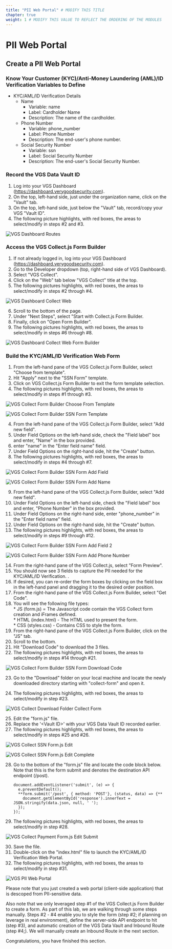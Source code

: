 ```yaml
---
title: "PII Web Portal" # MODIFY THIS TITLE
chapter: true
weight: 1 # MODIFY THIS VALUE TO REFLECT THE ORDERING OF THE MODULES
---
```


# PII Web Portal <!-- MODIFY THIS HEADING -->

## Create a PII Web Portal <!-- MODIFY THIS SUBHEADING -->

### Know Your Customer (KYC)/Anti-Money Laundering (AML)/ID Verification Variables to Define  

* KYC/AML/ID Verification Details  
	* Name  
		* Variable: name  
		* Label: Cardholder Name  
		* Description: The name of the cardholder.  
	* Phone Number  
		* Variable: phone_number  
		* Label: Phone Number  
		* Description: The end-user's phone number.  
	* Social Security Number  
		* Variable: ssn  
		* Label: Social Security Number  
		* Description: The end-user's Social Security Number.  


### Record the VGS Data Vault ID  
1) Log into your VGS Dashboard (https://dashboard.verygoodsecurity.com).  
2) On the top, left-hand side, just under the organization name, click on the "Vault" tab.
3) On the top, left-hand side, just below the "Vault" tab, record/copy your VGS "Vault ID".
4) The following picture highlights, with red boxes, the areas to select/modify in steps #2 and #3.

![VGS Dashboard Routes](/images/vgs-dashboard-copy-vault-id.jpg)


### Access the VGS Collect.js Form Builder

1) If not already logged in, log into your VGS Dashboard (https://dashboard.verygoodsecurity.com).
2) Go to the Developer dropdown (top, right-hand side of VGS Dashboard).
3) Select "VGS Collect".
4) Click on the "Web" tab below "VGS Collect" title at the top.
5) The following pictures highlights, with red boxes, the areas to select/modify in steps #2 through #4.

![VGS Dashboard Collect Web](/images/vgs-dashboard-collect-web.jpg)

6) Scroll to the bottom of the page.
7) Under "Next Steps", select "Start with Collect.js Form Builder.
8) Finally, click on "Open Form Builder".
9) The following pictures highlights, with red boxes, the areas to select/modify in steps #6 through #8.

![VGS Dashboard Collect Web Form Builder](/images/vgs-dashboard-collect-web-form-builder.jpg)


### Build the KYC/AML/ID Verification Web Form

1) From the left-hand pane of the VGS Collect.js Form Builder, select "Choose from template".
2) Hit "Apply" next to the "SSN Form" template.
3) Click on VGS Collect.js Form Builder to exit the form template selection.
4) The following pictures highlights, with red boxes, the areas to select/modify in steps #1 through #3.  

![VGS Collect Form Builder Choose From Template](/images/vgs-collect-form-builder-choose-from-template.jpg)  

![VGS Collect Form Builder SSN Form Template](/images/vgs-collect-form-builder-ssn-form-template.jpg)  

4) From the left-hand pane of the VGS Collect.js Form Builder, select "Add new field".
5) Under Field Options on the left-hand side, check the "Field label" box and enter, "Name" in the box provided.
6) enter "name" in the "Enter field name" field.
7) Under Field Options on the right-hand side, hit the "Create" button.
8) The following pictures highlights, with red boxes, the areas to select/modify in steps #4 through #7.  

![VGS Collect Form Builder SSN Form Add Field](/images/vgs-collect-form-builder-ssn-form-add-field.jpg)

![VGS Collect Form Builder SSN Form Add Name](/images/vgs-collect-form-builder-ssn-form-add-name.jpg)

9) From the left-hand pane of the VGS Collect.js Form Builder, select "Add new field".
10) Under Field Options on the left-hand side, check the "Field label" box and enter, "Phone Number" in the box provided.
11) Under Field Options on the right-hand side, enter "phone_number" in the "Enter field name" field.
12) Under Field Options on the right-hand side, hit the "Create" button.
13) The following pictures highlights, with red boxes, the areas to select/modify in steps #9 through #12.  

![VGS Collect Form Builder SSN Form Add Field 2](/images/vgs-collect-form-builder-ssn-form-add-field-2.jpg)

![VGS Collect Form Builder SSN Form Add Phone Number](/images/vgs-collect-form-builder-ssn-form-add-phone-number.jpg)

14) From the right-hand pane of the VGS Collect.js, select "Form Preview".
15) You should now see 3 fields to capture the PII needed for the KYC/AML/ID Verification.  .
16) If desired, you can re-order the form boxes by clicking on the field box in the left-hand panel and dragging it to the desired order position.  
17) From the right-hand pane of the VGS Collect.js Form Builder, select "Get Code".  
18) You will see the following file types:  
        * JS (form.js) = The Javascript code contain the VGS Collect form creation and iFrames defined.  
        * HTML (index.html) - The HTML used to present the form.  
        * CSS (styles.css) - Contains CSS to style the form.  
19) From the right-hand pane of the VGS Collect.js Form Builder, click on the "JS" tab.
20) Scroll to the bottom.  
21) Hit "Download Code" to download the 3 files.  
22) The following pictures highlights, with red boxes, the areas to select/modify in steps #14 through #21.  

![VGS Collect Form Builder SSN Form Download Code](/images/vgs-collect-form-builder-ssn-form-download-code.jpg)

23) Go to the "Download" folder on your local machine and locate the newly downloaded directory starting with "collect-form" and open it.  

24) The following pictures highlights, with red boxes, the areas to select/modify in step #23.  

![VGS Collect Download Folder Collect Form](/images/vgs-collect-download-folder-collect-form.jpg)

25) Edit the "form.js" file.  
26) Replace the '\<Vault ID\>' with your VGS Data Vault ID recorded earlier.  
27) The following pictures highlights, with red boxes, the areas to select/modify in steps #25 and #26.  

![VGS Collect SSN Form.js Edit](/images/vgs-collect-ssn-form-js-edit.jpg)

![VGS Collect SSN Form.js Edit Complete](/images/vgs-collect-ssn-form-js-edit-complete.jpg)

28) Go to the bottom of the "form.js" file and locate the code block below. Note that this is the form submit and denotes the destination API endpoint (/post).  

        document.addEventListener('submit', (e) => {  
          e.preventDefault();  
          **form.submit('/post', { method: 'POST'}, (status, data) => {**  
            document.getElementById('response').innerText = JSON.stringify(data.json, null, ' ');  
          });  
        });  

29) The following pictures highlights, with red boxes, the areas to select/modify in step #28.  

![VGS Collect Payment Form.js Edit Submit](/images/vgs-collect-payment-form-js-edit-submit.jpg)

30) Save the file.  
31) Double-click on the "index.html" file to launch the KYC/AML/ID Verification Web Portal.  
32) The following pictures highlights, with red boxes, the areas to select/modify in step #31.

![VGS PII Web Portal](/images/vgs-pii-web-portal.png)

Please note that you just created a web portal (client-side application) that is descoped from PII-sensitive data.   

Also note that we only leveraged step #1 of the VGS Collect.js Form Builder to create a form. As part of this lab, we are walking through some steps manually. Steps #2 - #4 enable you to style the form (step #2; if planning on leverage in real environment), define the server-side API endpoint to hit (step #3), and automatic creation of the VGS Data Vault and Inbound Route (step #4;). We will manually create an Inbound Route in the next section.  


Congratulations, you have finished this section.  
